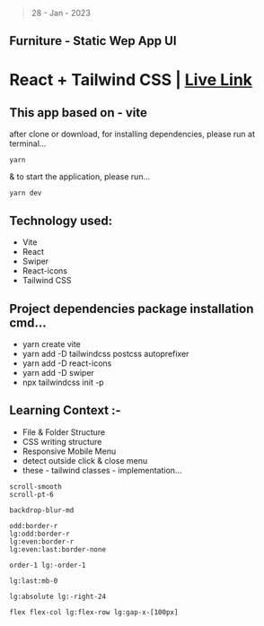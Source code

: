 > 28 - Jan - 2023

## Furniture - Static Wep App UI

# React + Tailwind CSS | [Live Link](https://furniture-lp.netlify.app)

## This app based on - vite 

after clone or download, for installing dependencies, please run at terminal...
```
yarn
```

& to start the application, please run...
```
yarn dev
```

## Technology used:
* Vite
* React
* Swiper
* React-icons
* Tailwind CSS


## Project dependencies package installation cmd...
* yarn create vite
* yarn add -D tailwindcss postcss autoprefixer
* yarn add -D react-icons
* yarn add -D swiper
* npx tailwindcss init -p


## Learning Context :-
* File & Folder Structure
* CSS writing structure
* Responsive Mobile Menu
* detect outside click & close menu
* these - tailwind classes - implementation...
```
scroll-smooth 
scroll-pt-6

backdrop-blur-md

odd:border-r 
lg:odd:border-r 
lg:even:border-r 
lg:even:last:border-none

order-1 lg:-order-1

lg:last:mb-0

lg:absolute lg:-right-24

flex flex-col lg:flex-row lg:gap-x-[100px]
```